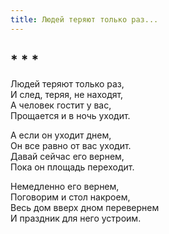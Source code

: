 ```yaml
---
title: Людей теряют только раз...
---
```

## * * *

Людей теряют только раз,\
И след, теряя, не находят,\
А человек гостит у вас,\
Прощается и в ночь уходит.

А если он уходит днем,\
Он все равно от вас уходит.\
Давай сейчас его вернем,\
Пока он площадь переходит.

Немедленно его вернем,\
Поговорим и стол накроем,\
Весь дом вверх дном перевернем\
И праздник для него устроим.
